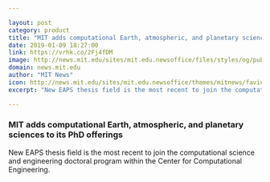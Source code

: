 ```yaml
---

layout: post
category: product
title: "MIT adds computational Earth, atmospheric, and planetary sciences to its PhD offerings"
date: 2019-01-09 18:27:00
link: https://vrhk.co/2Fj4fDM
image: http://news.mit.edu/sites/mit.edu.newsoffice/files/styles/og/public/images/2018/Stock-photo-diploma-stacks.jpg
domain: news.mit.edu
author: "MIT News"
icon: http://news.mit.edu/sites/mit.edu.newsoffice/themes/mitnews/favicon.ico
excerpt: "New EAPS thesis field is the most recent to join the computational science and engineering doctoral program within the Center for Computational Engineering."

---
```


### MIT adds computational Earth, atmospheric, and planetary sciences to its PhD offerings

New EAPS thesis field is the most recent to join the computational science and engineering doctoral program within the Center for Computational Engineering.